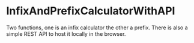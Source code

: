 # InfixAndPrefixCalculatorWithAPI
Two functions, one is an infix calculator the other a prefix. There is also a simple REST API to host it locally in the browser.
